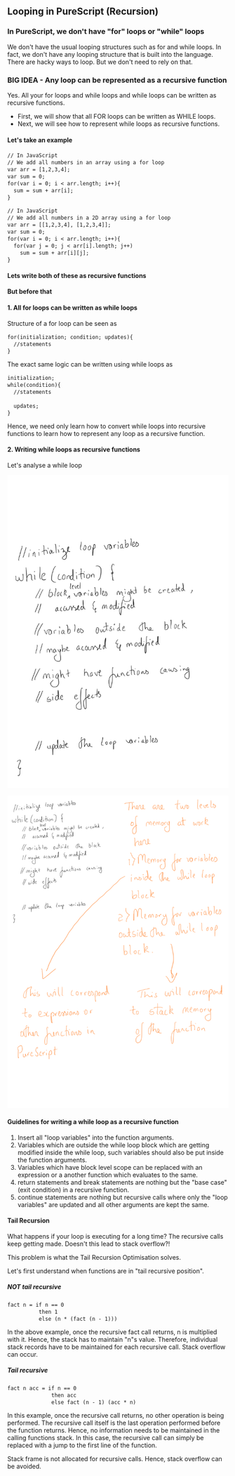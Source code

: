 ## Looping in PureScript (Recursion)

### In PureScript, we don't have "for" loops or "while" loops
We don't have the usual looping structures such as for and while loops. In fact, we don't have any looping structure that is built into the language. There are hacky ways to loop. But we don't need to rely on that.

### BIG IDEA - Any loop can be represented as a recursive function
Yes. All your for loops and while loops and while loops can be written as recursive functions.

* First, we will show that all FOR loops can be written as WHILE loops.
* Next, we will see how to represent while loops as recursive functions.

#### Let's take an example
```
// In JavaScript
// We add all numbers in an array using a for loop
var arr = [1,2,3,4];
var sum = 0;
for(var i = 0; i < arr.length; i++){
  sum = sum + arr[i];
}
```
```
// In JavaScript
// We add all numbers in a 2D array using a for loop
var arr = [[1,2,3,4], [1,2,3,4]];
var sum = 0;
for(var i = 0; i < arr.length; i++){
  for(var j = 0; j < arr[i].length; j++)
    sum = sum + arr[i][j];
}
```

#### Lets write both of these as recursive functions
#### But before that

#### 1. All for loops can be written as while loops
Structure of a for loop can be seen as
```
for(initialization; condition; updates){
  //statements
}
```
The exact same logic can be written using while loops as
```
initialization;
while(condition){
  //statements

  updates;
}
```
Hence, we need only learn how to convert while loops into recursive functions to learn how to represent any loop as a recursive function.

#### 2. Writing while loops as recursive functions

Let's analyse a while loop

![](while1.png)

![](while2.png)

#### Guidelines for writing a while loop as a recursive function
1. Insert all "loop variables" into the function arguments.
2. Variables which are outside the while loop block which are getting modified inside the while loop, such variables should also be put inside the function arguments.
3. Variables which have block level scope can be replaced with an expression or a another function which evaluates to the same.
4. return statements and break statements are nothing but the "base case"(exit condition) in a recursive function.
5. continue statements are nothing but recursive calls where only the "loop variables" are updated and all other arguments are kept the same.

#### Tail Recursion

What happens if your loop is executing for a long time? The recursive calls keep getting made. Doesn't this lead to stack overflow?!

This problem is what the Tail Recursion Optimisation solves.

Let's first understand when functions are in "tail recursive position".
##### NOT tail recursive
```
fact n = if n == 0
          then 1
          else (n * (fact (n - 1)))
```
In the above example, once the recursive fact call returns, n is multiplied with it. Hence, the stack has to maintain "n"s value. Therefore, individual stack records have to be maintained for each recursive call. Stack overflow can occur.

##### Tail recursive
```
fact n acc = if n == 0
              then acc
              else fact (n - 1) (acc * n)
```
In this example, once the recursive call returns, no other operation is being performed. The recursive call itself is the last operation performed before the function returns. Hence, no information needs to be maintained in the calling functions stack. In this case, the recursive call can simply be replaced with a jump to the first line of the function.

Stack frame is not allocated for recursive calls. Hence, stack overflow can be avoided. 
